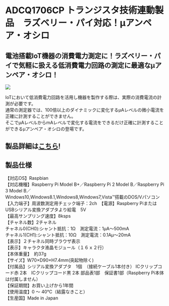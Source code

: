 # ADCQ1706CP トランジスタ技術連動製品　ラズベリー・パイ対応！μアンペア・オシロ

## 電池搭載IoT機器の消費電力測定に！ラズベリー・パイで気軽に扱える低消費電力回路の測定に最適なμアンペア・オシロ！

![](https://bit-trade-one.co.jp/wp/wp-content/uploads/2017/07/591d3fb7b06f92e51140eda56a2497691.png)  

IoTにおいて低消費電力回路を活用し機器を製作する際は、実際の消費電流の計測が必要です。  
通常の測定器では、100倍以上のダイナミックに変化するμAレベルの微小電流を正確に計測することができません。  
そこでμAレベルからmAレベルで変化する電流をできるだけ正確に計測することができるμアンペア・オシロの登場です。  

## 製品詳細は[こちら](https://bit-trade-one.co.jp/product/module/adcq1706cp/)!

## 製品仕様
【対応OS】Raspbian  
【対応機種】Raspberry Pi Model B+／Raspberry Pi 2 Model B／Raspberry Pi 3 Model B／  
           Windows10,Windows8.1,Windows8,Windows7,Vista™搭載のDOS/Vパソコン  
【入力端子】周波数測定用チェック端子：2ch　【電源】Raspberry PiまたはUSBシリアル変換アダプタより給電　5V  
【最高サンプリング速度】8ksps  
【チャネル数】2チャネル  
チャネル0(CH0):シャント抵抗：1Ω　測定電流：1μA～500mA  
チャネル1(CH1):シャント抵抗：10Ω　測定電流：0.1Aμ～20mA  
【表示】２チャネル同時ブラウザ表示  
【表示】キャラクタ液晶モジュール（１６ｘ２行）  
【本体重量】　約37g  
【サイズ】W70×D90×H7.4mm(突起物除く)  
【付属品】シリアル変換アダプタ　1個　（接続ケーブル1本付き） ICクリップコード赤 2本　ICクリップコード黒 2本  部品表1部　保証書1部（Raspberry Pi本体は付属しません）  
【保証期間】お買い上げから1年間  
【使用温度】0 ～ 40℃（結露なきこと）  
【生産国】Made in Japan  
